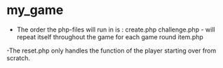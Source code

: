 my_game
=======
- The order the php-files will run in is : 
create.php
challenge.php - will repeat itself throughout the game for each game round
item.php

-The reset.php only handles the function of the player starting over from scratch.